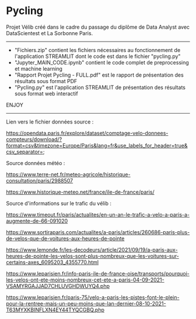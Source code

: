 # Pycling
Projet Vélib créé dans le cadre du passage du diplôme de Data Analyst avec DataScientest et La Sorbonne Paris.

-----------

- "Fichiers.zip" contient les fichiers nécessaires au fonctionnement de l'application STREAMLIT dont le code est dans le fichier "pycling.py"
- "Jupyter_MAIN_CODE.ipynb" contient le code complet de preprocessing et machine learning
- "Rapport Projet Pycling - FULL.pdf" est le rapport de présentation des résultats sous format PDF
- "Pycling.py" est l'application STREAMLIT de présentation des résultats sous format web interactif

ENJOY

-----------

Lien vers le fichier données source :

https://opendata.paris.fr/explore/dataset/comptage-velo-donnees-compteurs/download/?format=csv&timezone=Europe/Paris&lang=fr&use_labels_for_header=true&csv_separator=;

Source données météo :

https://www.terre-net.fr/meteo-agricole/historique-consultation/paris/2988507

https://www.historique-meteo.net/france/ile-de-france/paris/

Source d'informations sur le trafic du vélib :

https://www.timeout.fr/paris/actualites/en-un-an-le-trafic-a-velo-a-paris-a-augmente-de-66-091020

https://www.sortiraparis.com/actualites/a-paris/articles/260686-paris-plus-de-velos-que-de-voitures-aux-heures-de-pointe

https://www.lemonde.fr/les-decodeurs/article/2021/09/19/a-paris-aux-heures-de-pointe-les-velos-sont-plus-nombreux-que-les-voitures-sur-certains-axes_6095203_4355770.html

https://www.leparisien.fr/info-paris-ile-de-france-oise/transports/pourquoi-les-velos-ont-ete-moins-nombreux-cet-ete-a-paris-04-09-2021-VSAMYRGAJJAD7CHLUVGHDWUYQ4.php

https://www.leparisien.fr/paris-75/velo-a-paris-les-pistes-font-le-plein-pour-la-rentree-mais-un-peu-moins-que-lan-dernier-08-10-2021-T63MYXKBINFLXN4EY44TYQCGBQ.php
